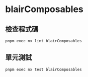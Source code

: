 # blairComposables

## 檢查程式碼

```shell
pnpm exec nx lint blairComposables
```

## 單元測試

```shell
pnpm exec nx test blairComposables
```
